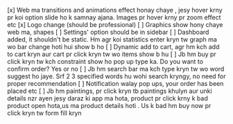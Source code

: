 [x] Web ma transitions and animations effect honay chaye , jesy hover krny pr koi option slide ho k samnay ajana. Images pr hover krny pr zoom effect etc
[x] Logo change (should be professional)
[ ] Graphics show hony chaye web ma, shapes
[ ] Settings' option should be in sidebar
[ ] Dashboard added, it shouldn't be static. Hm agr koi statistics enter kryn tw graph ma wo bar change hoti hui show b ho
[ ] Dynamic add to cart, agr hm kch add to cart kryn aur cart pr click kryn tw wo items show b hu
[ ] Jb hm buy pr click kryn tw kch constraint show ho pop up type ka. Do you want to confirm order? Yes or no
[ ] Jb hm search bar ma kch type kryn tw wo word suggest ho jaye. Srf 2 3 specified words hu wohi search kryngy, no need for proper recommendation
[ ] Notification walay pop ups, your order has been placed etc
[ ] Jb hm paintings, pr click kryn tb paintings khulyn aur unki details nzr ayen jesy daraz ki app ma hota, product pr click krny k bad product open hota,us ma product details hoti . Us k bad hm buy now pr click kryn tw form fill kryn
